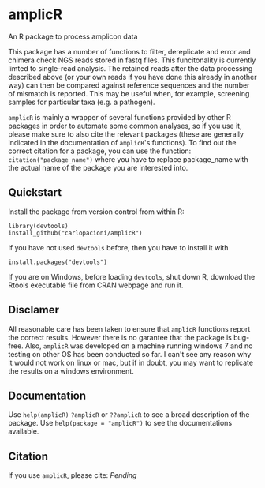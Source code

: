 # amplicR 
An R package to process amplicon data

This package has a number of functions to filter, dereplicate and error and 
chimera check NGS reads stored in fastq files. This funcitonality is currently
limted to single-read analysis. The retained reads after the data processing 
described above (or your own reads if you have done this already in another way) 
can then be compared against reference
sequences and the number of mismatch is reported. This may be useful when, for
example, screening samples for particular taxa (e.g. a pathogen).

`amplicR` is mainly a wrapper of several functions provided by other R packages 
in order to automate some common analyses, so if you use it, please make sure to
also cite the relevant packages (these are generally indicated in the 
documentation of `amplicR`'s functions). To find out the correct citation for a 
package, you can use the function: `citation("package_name")` where you have to 
replace package_name with the actual name of the package you are interested 
into.

## Quickstart 
Install the package from version control from within R: 
``` 
library(devtools) 
install_github("carlopacioni/amplicR") 
``` 
If you have not used `devtools` before, then you have to install it with  
```
install.packages("devtools") 
```
If you are on Windows, before loading `devtools`, shut down R, download the 
Rtools executable file from CRAN webpage and run it. 

## Disclamer 
All reasonable care has been taken to ensure that `amplicR` functions report the 
correct results. However there is no garantee that the package is bug-free. Also, 
`amplicR` was developed on a machine running windows 7 and no testing on other OS 
has been conducted so far. I can't see any reason why it would not work on linux 
or mac, but if in doubt, you may want to replicate the results on a windows 
environment.

## Documentation 
Use `help(amplicR)` `?amplicR` or `??amplicR` to see a broad 
description of the package. Use `help(package = "amplicR")` to see the 
documentations available.

## Citation 
If you use `amplicR`, please cite: _Pending_
